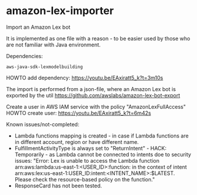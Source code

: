 # amazon-lex-importer
Import an Amazon Lex bot

It is implemented as one file with a reason - to be easier used by those who are not familiar with Java environment.

Dependencies:
```
aws-java-sdk-lexmodelbuilding
```
HOWTO add dependency: https://youtu.be/EAxiratt5_k?t=3m10s

The import is performed from a json-file, where an Amazon Lex bot is exported by the util
https://github.com/awslabs/amazon-lex-bot-export

Create a user in AWS IAM service with the policy "AmazonLexFullAccess"
HOWTO create user: https://youtu.be/EAxiratt5_k?t=6m42s

Known issues/not-completed:
- Lambda functions mapping is created - in case if Lambda functions are in different account, region or have different name.
- FulfillmentActivityType is always set to "ReturnIntent" - HACK: Temporarily - as Lambda cannot be connected to intents doe to security issues: "Error: Lex is unable to access the Lambda function arn:aws:lambda:us-east-1:<USER_ID>:function:<Lambda-Name> in the context of intent arn:aws:lex:us-east-1:USER_ID:intent:<INTENT_NAME>:$LATEST.  Please check the resource-based policy on the function."
- ResponseCard has not been tested.
